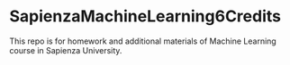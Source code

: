 # SapienzaMachineLearning6Credits
This repo is for homework and additional materials of Machine Learning course in Sapienza University.
